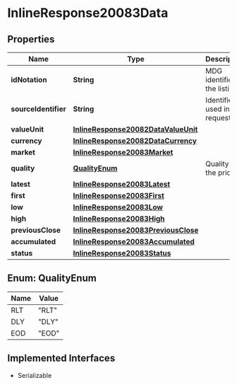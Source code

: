 

# InlineResponse20083Data


## Properties

Name | Type | Description | Notes
------------ | ------------- | ------------- | -------------
**idNotation** | **String** | MDG identifier of the listing. |  [optional]
**sourceIdentifier** | **String** | Identifier used in the request. |  [optional]
**valueUnit** | [**InlineResponse20082DataValueUnit**](InlineResponse20082DataValueUnit.md) |  |  [optional]
**currency** | [**InlineResponse20082DataCurrency**](InlineResponse20082DataCurrency.md) |  |  [optional]
**market** | [**InlineResponse20083Market**](InlineResponse20083Market.md) |  |  [optional]
**quality** | [**QualityEnum**](#QualityEnum) | Quality of the price. |  [optional]
**latest** | [**InlineResponse20083Latest**](InlineResponse20083Latest.md) |  |  [optional]
**first** | [**InlineResponse20083First**](InlineResponse20083First.md) |  |  [optional]
**low** | [**InlineResponse20083Low**](InlineResponse20083Low.md) |  |  [optional]
**high** | [**InlineResponse20083High**](InlineResponse20083High.md) |  |  [optional]
**previousClose** | [**InlineResponse20083PreviousClose**](InlineResponse20083PreviousClose.md) |  |  [optional]
**accumulated** | [**InlineResponse20083Accumulated**](InlineResponse20083Accumulated.md) |  |  [optional]
**status** | [**InlineResponse20083Status**](InlineResponse20083Status.md) |  |  [optional]



## Enum: QualityEnum

Name | Value
---- | -----
RLT | &quot;RLT&quot;
DLY | &quot;DLY&quot;
EOD | &quot;EOD&quot;


## Implemented Interfaces

* Serializable



